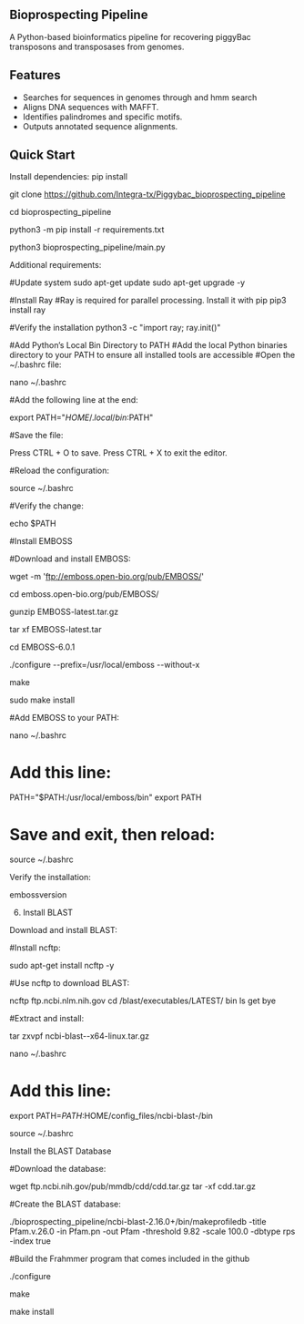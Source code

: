 ## Bioprospecting Pipeline
A Python-based bioinformatics pipeline for recovering piggyBac transposons and transposases from genomes.

## Features
- Searches for sequences in genomes through and hmm search
- Aligns DNA sequences with MAFFT.
- Identifies palindromes and specific motifs.
- Outputs annotated sequence alignments.

## Quick Start
Install dependencies:
pip install

git clone https://github.com/Integra-tx/Piggybac_bioprospecting_pipeline

cd bioprospecting_pipeline

python3 -m pip install -r requirements.txt

python3 bioprospecting_pipeline/main.py

Additional requirements:

#Update system
sudo apt-get update
sudo apt-get upgrade -y

#Install Ray
#Ray is required for parallel processing. Install it with pip
pip3 install ray

#Verify the installation
python3 -c "import ray; ray.init()"

#Add Python’s Local Bin Directory to PATH
#Add the local Python binaries directory to your PATH to ensure all installed tools are accessible
#Open the ~/.bashrc file:

nano ~/.bashrc

#Add the following line at the end:

export PATH="$HOME/.local/bin:$PATH"

#Save the file:

Press CTRL + O to save.
Press CTRL + X to exit the editor.

#Reload the configuration:

source ~/.bashrc

#Verify the change:

echo $PATH

#Install EMBOSS

#Download and install EMBOSS:

wget -m 'ftp://emboss.open-bio.org/pub/EMBOSS/'

cd emboss.open-bio.org/pub/EMBOSS/

gunzip EMBOSS-latest.tar.gz

tar xf EMBOSS-latest.tar

cd EMBOSS-6.0.1

./configure --prefix=/usr/local/emboss --without-x

make

sudo make install

#Add EMBOSS to your PATH:

nano ~/.bashrc
# Add this line:
PATH="$PATH:/usr/local/emboss/bin"
export PATH
# Save and exit, then reload:
source ~/.bashrc

Verify the installation:

embossversion

6. Install BLAST

Download and install BLAST:

#Install ncftp:

sudo apt-get install ncftp -y

#Use ncftp to download BLAST:

ncftp ftp.ncbi.nlm.nih.gov
cd /blast/executables/LATEST/
bin
ls
get <latest BLAST tar.gz for Linux>
bye

#Extract and install:

tar zxvpf ncbi-blast-<version>-x64-linux.tar.gz

nano ~/.bashrc

# Add this line:

export PATH=$PATH:$HOME/config_files/ncbi-blast-<version>/bin

source ~/.bashrc

Install the BLAST Database

#Download the database:

wget ftp.ncbi.nih.gov/pub/mmdb/cdd/cdd.tar.gz
tar -xf cdd.tar.gz

#Create the BLAST database:

./bioprospecting_pipeline/ncbi-blast-2.16.0+/bin/makeprofiledb -title Pfam.v.26.0 -in Pfam.pn -out Pfam -threshold 9.82 -scale 100.0 -dbtype rps -index true

#Build the Frahmmer program that comes included in the github

./configure

make

make install  



